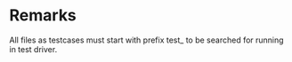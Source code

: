 # Remarks

All files as testcases must start with prefix test_ to be searched for running in test driver.